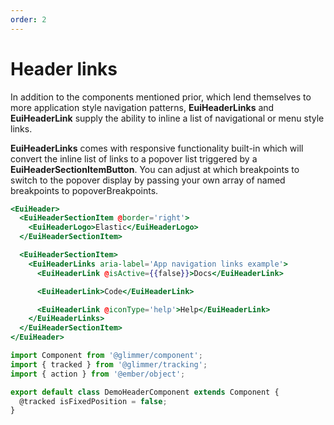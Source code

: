 ```yaml
---
order: 2
---
```


# Header links

<EuiText>
  <p>
    In addition to the components mentioned prior, which lend themselves to more application style navigation patterns, <strong>EuiHeaderLinks</strong> and <strong>EuiHeaderLink</strong> supply the ability to inline a list of navigational or menu style links.
  </p>
  <p>
    <strong>EuiHeaderLinks</strong> comes with responsive functionality built-in which will convert the inline list of links to a popover list triggered by a <strong>EuiHeaderSectionItemButton</strong>. You can adjust at which breakpoints to switch to the popover display by passing your own array of named breakpoints to <EuiCode>popoverBreakpoints</EuiCode>.
  </p>
</EuiText>

```hbs template
<EuiHeader>
  <EuiHeaderSectionItem @border='right'>
    <EuiHeaderLogo>Elastic</EuiHeaderLogo>
  </EuiHeaderSectionItem>

  <EuiHeaderSectionItem>
    <EuiHeaderLinks aria-label='App navigation links example'>
      <EuiHeaderLink @isActive={{false}}>Docs</EuiHeaderLink>

      <EuiHeaderLink>Code</EuiHeaderLink>

      <EuiHeaderLink @iconType='help'>Help</EuiHeaderLink>
    </EuiHeaderLinks>
  </EuiHeaderSectionItem>
</EuiHeader>
```

```js component
import Component from '@glimmer/component';
import { tracked } from '@glimmer/tracking';
import { action } from '@ember/object';

export default class DemoHeaderComponent extends Component {
  @tracked isFixedPosition = false;
}
```
